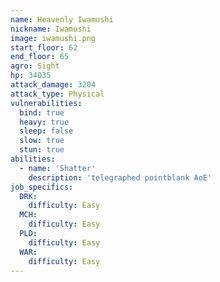 ```yaml
---
name: Heavenly Iwamushi
nickname: Iwamushi
image: iwamushi.png
start_floor: 62
end_floor: 65
agro: Sight
hp: 34035
attack_damage: 3204
attack_type: Physical
vulnerabilities:
  bind: true
  heavy: true
  sleep: false
  slow: true
  stun: true
abilities:
  - name: 'Shatter'
    description: 'telegraphed pointblank AoE'
job_specifics:
  DRK:
    difficulty: Easy
  MCH:
    difficulty: Easy
  PLD:
    difficulty: Easy
  WAR:
    difficulty: Easy
---
```

